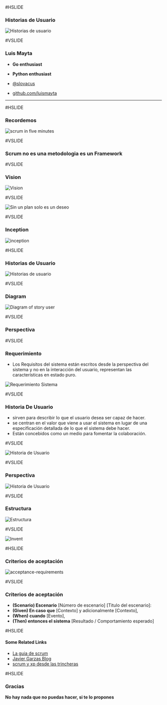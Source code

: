 #HSLIDE

### Historias de Usuario

![Historias de usuario](assets/img/ustory.png)

#VSLIDE

### Luis Mayta

- **Go enthusiast**
- **Python enthusiast**

- [@slovacus](https://twitter.com/slovacus)
- [github.com/luismayta](https://github.com/luismayta)

---

#HSLIDE

### Recordemos

![scrum in five minutes](assets/img/scrum5minutes.jpg)

#VSLIDE

### Scrum no es una metodologia es un Framework

#VSLIDE

### Vision

![Vision](assets/img/vision.jpg)


#VSLIDE


![Sin un plan solo es un deseo](assets/img/image-wish.png)

#VSLIDE

### Inception

![inception](assets/img/inception.png)

#HSLIDE

### Historias de Usuario

![Historias de usuario](assets/img/ustory.png)

#VSLIDE

### Diagram

![Diagram of story user](assets/img/user-story-diagram.jpg)

#VSLIDE

### Perspectiva

#VSLIDE

### Requerimiento

* Los Requisitos del sistema están escritos desde la perspectiva del sistema y no en la interacción del usuario, representan las características en estado puro.

![Requerimiento Sistema](assets/img/requeriments-system.png)

#VSLIDE

### Historia De Usuario

* sirven para describir lo que el usuario desea ser capaz de hacer.
* se centran en el valor que viene a usar el sistema en lugar de una especificación detallada de lo que el sistema debe hacer.
* Están concebidos como un medio para fomentar la colaboración.


#VSLIDE


![Historia de Usuario](assets/img/perspectiva-story-user.jpg)


#VSLIDE

### Perspectiva

![Historia de Usuario](assets/img/perspectiva-all.png)


#VSLIDE

### Estructura

![Estructura](assets/img/EstructuraHistoriaDeUsuarioTarjeta.jpg)

#VSLIDE

![Invent](assets/img/invest-story-user.png)

#HSLIDE

### Criterios de aceptación

![acceptance-requirements](assets/img/acceptance-requirements.jpg)

#VSLIDE

### Criterios de aceptación

* **(Scenario) Escenario** [Número de escenario] [Titulo del escenario]:
* **(Given) En caso que** [Contexto] y adicionalmente [Contexto],
* **(When) cuando** [Evento],
* **(Then) entonces el sistema** [Resultado / Comportamiento esperado]

#HSLIDE

#### Some Related Links

* [La guia de scrum](http://www.scrumguides.org/docs/scrumguide/v2016/2016-Scrum-Guide-Spanish.pdf)
* [Javier Garzas Blog](http://www.javiergarzas.com/metodologias-agiles)
* [scrum y xp desde las trincheras](http://www.proyectalis.com/wp-content/uploads/2008/02/scrum-y-xp-desde-las-trincheras.pdf)

#HSLIDE

### Gracias

**No hay nada que no puedas hacer, si te lo propones**